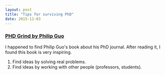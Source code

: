 ```yaml
---
layout: post
title: "Tips for surviving PhD"
date: 2015-11-03
---
```


### [PHD Grind by Philip Guo](http://pgbovine.net/PhD-memoir/pguo-PhD-grind.pdf)   
I happened to find Philip Guo's book about his PhD journal. After reading it, I found this book is very inspiring. 
1. Find ideas by solving real problems.  
2. Find ideas by working with other people (professors, students).  